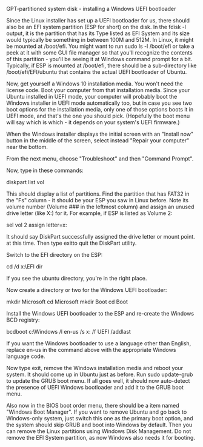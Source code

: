 GPT-partitioned system disk - installing a Windows UEFI bootloader

Since the Linux installer has set up a UEFI bootloader for us, there should also be an EFI system partition (ESP for short) on the disk. In the fdisk -l output, it is the partition that has its Type listed as EFI System and its size would typically be something in between 100M and 512M. In Linux, it might be mounted at /boot/efi. You might want to run sudo ls -l /boot/efi or take a peek at it with some GUI file manager so that you'll recognize the contents of this partition - you'll be seeing it at Windows command prompt for a bit. Typically, if ESP is mounted at /boot/efi, there should be a sub-directory like /boot/efi/EFI/ubuntu that contains the actual UEFI bootloader of Ubuntu.

Now, get yourself a Windows 10 installation media. You won't need the license code. Boot your computer from that installation media. Since your Ubuntu installed in UEFI mode, your computer will probably boot the Windows installer in UEFI mode automatically too, but in case you see two boot options for the installation media, only one of those options boots it in UEFI mode, and that's the one you should pick. (Hopefully the boot menu will say which is which - it depends on your system's UEFI firmware.)

When the Windows installer displays the initial screen with an "Install now" button in the middle of the screen, select instead "Repair your computer" near the bottom.

From the next menu, choose "Troubleshoot" and then "Command Prompt".

Now, type in these commands:

diskpart
list vol

This should display a list of partitions. Find the partition that has FAT32 in the "Fs" column - it should be your ESP you saw in Linux before. Note its volume number (Volume ### in the leftmost column) and assign an unused drive letter (like X:) for it. For example, if ESP is listed as Volume 2:

sel vol 2
assign letter=x:

It should say DiskPart successfully assigned the drive letter or mount point. at this time. Then type exitto quit the DiskPart utility.

Switch to the EFI directory on the ESP:

cd /d x:\EFI
dir

If you see the ubuntu directory, you're in the right place.

Now create a directory or two for the Windows UEFI bootloader:

mkdir Microsoft
cd Microsoft
mkdir Boot
cd Boot

Install the Windows UEFI bootloader to the ESP and re-create the Windows BCD registry:

bcdboot c:\Windows /l en-us /s x: /f UEFI /addlast

If you want the Windows bootloader to use a language other than English, replace en-us in the command above with the appropriate Windows language code.

Now type exit, remove the Windows installation media and reboot your system. It should come up in Ubuntu just as before. Run sudo update-grub to update the GRUB boot menu. If all goes well, it should now auto-detect the presence of UEFI Windows bootloader and add it to the GRUB boot menu.

Also now in the BIOS boot order menu, there should be a item named "Windows Boot Manager". If you want to remove Ubuntu and go back to Windows-only system, just switch this one as the primary boot option, and the system should skip GRUB and boot into Windows by default. Then you can remove the Linux partitions using Windows Disk Management. Do not remove the EFI System partition, as now Windows also needs it for booting.

